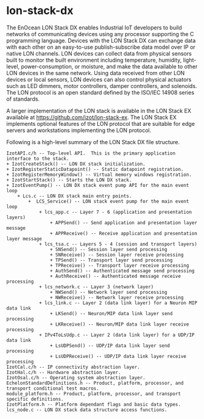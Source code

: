 # lon-stack-dx
The EnOcean LON Stack DX enables Industrial IoT developers to build networks of communicating devices using any processor supporting the C programming language. Devices with the LON Stack DX can exchange data with each other on an easy-to-use publish-subscribe data model over IP or native LON channels. LON devices can collect data from physical sensors built to monitor the built environment including temperature, humidity, light-level, power-consumption, or moisture, and make the data available to other LON devices in the same network. Using data received from other LON devices or local sensors, LON devices can also control physical actuators such as LED dimmers, motor controllers, damper controllers, and solenoids. The LON protocol is an open standard defined by the ISO/IEC 14908 series of standards.

A larger implementation of the LON stack is available in the LON Stack EX available at https://github.com/izot/lon-stack-ex.  The LON Stack EX implements optional features of the LON protocol that are suitable for edge servers and workstations implementing the LON protocol.  

Following is a high-level summary of the LON Stack DX file structure.

    IzotAPI.c/h -- Top-level API.  This is the primary application interface to the stack.
    + IzotCreateStack() -- LON DX stack initialization.
    + IzotRegisterStaticDatapoint() -- Static datapoint registration.
    + IzotRegisterMemoryWindow() -- Virtual memory windows registration.
    + IzotStartStack() -- Starts the LON DX stack.
    + IzotEventPump() -- LON DX stack event pump API for the main event loop
        + Lcs.c -- LON DX stack main entry points. 
            +  LCS_Service() -- LON stack event pump for the main event loop
                + lcs_app.c -- Layer 7 - 6 (application and presentation layers)
                    + APPSend() -- Send application and presentation layer message
                    + APPReceive() -- Receive application and presentation layer message
                + lcs_tsa.c -- Layers 5 - 4 (session and transport layers)
                    + SNSend() -- Session layer send processing
                    + SNReceive() -- Session layer receive processing
                    + TPSend() -- Transport layer send processing
                    + TPReceive() -- Transport layer receive processing
                    + AuthSend() -- Authenticated message send processing
                    + AuthReceive() -- Authenticated message receive processing
                + lcs_network.c -- Layer 3 (network layer)
                    + NWSend() -- Network layer send processing
                    + NWReceive() -- Network layer receive processing
                + lcs_link.c -- Layer 2 (data link layer) for a Neuron MIP data link
                    + LKSend() -- Neuron/MIP data link layer send processing 
                    + LKReceive() -- Neuron/MIP data link layer receive processing
                + IPv4ToLsUdp.c -- Layer 2 (data link layer) for a UDP/IP data link
                    + LsUDPSend() -- UDP/IP data link layer send processing 
                    + LsUDPReceive() -- UDP/IP data link layer receive processing
    IzotCal.c/h -- IP connectivity abstraction layer.
    IzotHal.c/h -- Hardware abstraction layer.
    IzotOsal.c/h -- Operating system abstraction layer.
    EchelonStandardDefinitions.h -- Product, platform, processor, and transport conditional test macros.
    module_platform.h -- Product, platform, processor, and transport specific definitions.
    IzotPlatform.h -- Platform dependant flags and basic data types.
    lcs_node.c -- LON DX stack data structure access functions.
	